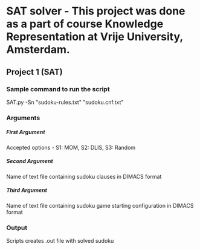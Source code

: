 # SAT solver - This project was done as a part of course **Knowledge Representation** at **Vrije University, Amsterdam**.

## Project 1 (SAT)

### Sample command to run the script
SAT.py -Sn "sudoku-rules.txt" "sudoku.cnf.txt"

### Arguments

##### First Argument
Accepted options - S1: MOM, S2: DLIS, S3: Random

##### Second Argument
Name of text file containing sudoku clauses in DIMACS format

##### Third Argument
Name of text file containing sudoku game starting configuration in DIMACS format

### Output
Scripts creates .out file with solved sudoku
